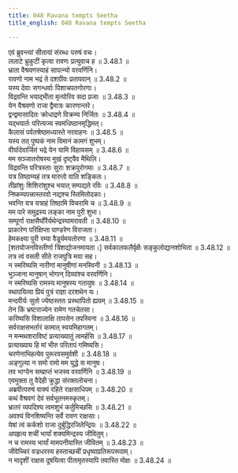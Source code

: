 ```yaml
---
title: 048 Ravana tempts Seetha
title_english: 048 Ravana tempts Seetha

---
```

<div class="audioEmbed"  caption="श्रीराम-हरिसीताराममूर्ति-घनपाठिभ्यां वचनम्" src="https://archive.org/download/Ramayana-recitation-Sriram-harisItArAmamUrti-Ghanapaati-v2/Kanda_3/Kanda_3_ARK-048-Ravanena_Sita_Nirbhartha_Sanam.mp3"></div>

एवं ब्रुवन्त्यां सीतायां संरब्धः परुषं वचः।  
ललाटे भ्रुकुटीं कृत्वा रावणः प्रत्युवाच ह ॥ 3.48.1 ॥   
भ्राता वैश्रवणस्याहं सापत्न्यो वरवर्णिनि।  
रावणो नाम भद्रं ते दशग्रीवः प्रतापवान् ॥ 3.48.2 ॥   
यस्य देवाः सगन्धर्वाः पिशाचपतगोरगाः।  
विद्रवन्ति भयाद्भीता मृत्योरिव सदा प्रजाः ॥ 3.48.3 ॥   
येन वैश्रवणो राजा द्वैमात्रः कारणान्तरे।  
द्वन्द्वमासादितः क्रोधाद्रणे विक्रम्य निर्जितः ॥ 3.48.4 ॥   
यद्भयार्तः परित्यज्य स्वमधिष्ठानमृद्धिमत्।  
कैलासं पर्वतश्रेष्ठमध्यास्ते नरवाहनः ॥ 3.48.5 ॥   
यस्य तत् पुष्पकं नाम विमानं कामगं शुभम्।  
वीर्यादेवार्जितं भद्रे येन यामि विहायसम् ॥ 3.48.6 ॥   
मम सञ्जातरोषस्य मुखं दृष्ट्वैव मैथिलि।  
विद्रवन्ति परित्रस्ताः सुराः शक्रपुरोगमाः ॥ 3.48.7 ॥   
यत्र तिष्ठाम्यहं तत्र मारुतो वाति शङ्कितः।  
तीव्रांशुः शिशिरांशुश्च भयात् सम्पद्यते रविः ॥ 3.48.8 ॥   
निष्कम्पपत्त्रास्तरवो नद्यश्च स्तिमितोदकाः।  
भवन्ति यत्र यत्राहं तिष्ठामि विचरामि च ॥ 3.48.9 ॥   
मम पारे समुद्रस्य लङ्का नाम पुरी शुभा।  
सम्पूर्णा राक्षसैर्घोरैर्यथेन्द्रस्यामरावती ॥ 3.48.10 ॥   
प्राकारेण परिक्षिप्ता पाण्डरेण विराजता।  
हेमकक्ष्या पुरी रम्या वैडूर्यमयतोरणा ॥ 3.48.11 ॥   
[शतयोजनविस्तीर्णा त्रिंशद्योजनमायता।] सर्वकालफलैर्वृक्षैः सङ्कुलोद्यानशोभिता ॥ 3.48.12 ॥   
तत्र त्वं वसती सीते राजपुत्रि मया सह।  
न स्मरिष्यसि नारीणां मानुषीणां मनस्विनी ॥ 3.48.13 ॥   
भुञ्जाना मानुषान् भोगान् दिव्यांश्च वरवर्णिनि।  
न स्मरिष्यसि रामस्य मानुषस्य गतायुषः ॥ 3.48.14 ॥   
स्थापयित्वा प्रियं पुत्रं राज्ञा दरशथेन यः।  
मन्दवीर्यः सुतो ज्येष्ठस्ततः प्रस्थापितो ह्ययम् ॥ 3.48.15 ॥   
तेन किं भ्रष्टराज्येन रामेण गतचेतसा।  
करिष्यसि विशालाक्षि तापसेन तपस्विना ॥ 3.48.16 ॥   
सर्वराक्षसभर्तारं कामात् स्वयमिहागतम्।  
न मन्मथशराविष्टं प्रत्याख्यातुं त्वमर्हसि ॥ 3.48.17 ॥   
प्रत्याख्याय हि मां भीरु परितापं गमिष्यसि।  
चरणेनाभिहत्येव पुरूरवसमुर्वशी ॥ 3.48.18 ॥   
अङ्गुल्या न समो रामो मम युद्धे स मानुषः।  
तव भाग्येन सम्प्राप्तं भजस्व वरवर्णिनि ॥ 3.48.19 ॥   
एवमुक्ता तु वैदेही क्रुद्धा संरक्तलोचना।  
अब्रवीत्परुषं वाक्यं रहिते राक्षसाधिपम् ॥ 3.48.20 ॥   
कथं वैश्रवणं देवं सर्वभूतनमस्कृतम्।  
भ्रातरं व्यपदिश्य त्वमशुभं कर्तुमिच्छसि ॥ 3.48.21 ॥   
अवश्यं विनशिष्यन्ति सर्वे रावण राक्षसाः।  
येषां त्वं कर्कशो राजा दुर्बुद्धिरजितेन्द्रियः ॥ 3.48.22 ॥   
अपहृत्य शचीं भार्यां शक्यमिन्द्रस्य जीवितुम्।  
न च रामस्य भार्यां मामपनीयास्ति जीवितम् ॥ 3.48.23 ॥   
जीवेच्चिरं वज्रधरस्य हस्ताच्छचीं प्रधृष्याप्रतिरूपरूपाम्।  
न मादृशीं राक्षस दूषयित्वा पीतामृतस्यापि तवास्ति मोक्षः ॥ 3.48.24 ॥   